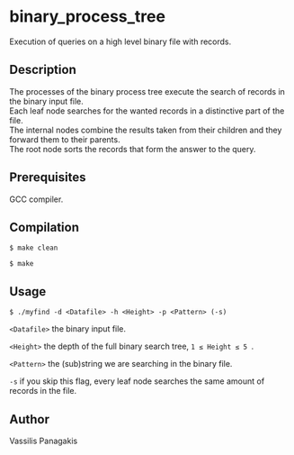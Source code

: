 # binary_process_tree
Execution of queries on a high level binary file with records.

## Description
The processes of the binary process tree execute the search of records in the binary input file.  
Each leaf node searches for the wanted records in a distinctive part of the file.  
The internal nodes combine the results taken from their children and they forward them to their parents.  
The root node sorts the records that form the answer to the query.  

## Prerequisites
GCC compiler.

## Compilation
`$ make clean`

`$ make`

## Usage
`$ ./myfind -d <Datafile> -h <Height> -p <Pattern> (-s)`

`<Datafile>` the binary input file.

`<Height>` the depth of the full binary search tree,  `1 ≤ Height ≤ 5 `.

`<Pattern>` the (sub)string we are searching in the binary file. 

`-s` if you skip this flag, every leaf node searches the same amount of records in the file.

## Author
Vassilis Panagakis
